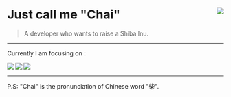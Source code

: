 <div>
<a href="#">
<img align="right" src="https://github-readme-stats.vercel.app/api?username=CHAIMIND&show_icons=true&hide_border=false&theme=tokyonight">
</a>

# Just call me "Chai"

> A developer who wants to raise a Shiba Inu.


</div>

----

Currently I am focusing on :

<a href="https://github.com/MegEngine/MegEngine">
  <img align="left" src="https://github-readme-stats.vercel.app/api/pin/?username=MegEngine&repo=MegEngine&show_owner=true" />
</a>

<a href="https://github.com/MegEngine/Docs">
  <img align="left" src="https://github-readme-stats.vercel.app/api/pin/?username=MegEngine&repo=Docs&show_owner=true" />
</a>

<a href="#"><img align="center" src="https://via.placeholder.com/600x1.png/fff/fff"></a>

----

P.S: "Chai" is the pronunciation of Chinese word "柴".
